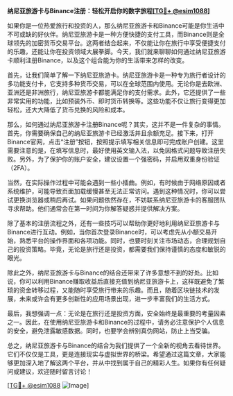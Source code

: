 **纳尼亚旅游卡与Binance注册：轻松开启你的数字旅程[[TG💪+ @esim1088](https://t.me/s/esim1088)]**

如果你是一位热爱旅行和投资的人，那么纳尼亚旅游卡和Binance可能是你生活中不可或缺的好伙伴。纳尼亚旅游卡是一种方便快捷的支付工具，而Binance则是全球领先的加密货币交易平台。这两者结合起来，不仅能让你在旅行中享受便捷支付的乐趣，还能让你在投资领域大展拳脚。今天，我们就来聊聊如何通过纳尼亚旅游卡顺利注册Binance，以及这个组合能为你的生活带来怎样的改变。

首先，让我们简单了解一下纳尼亚旅游卡。纳尼亚旅游卡是一种专为旅行者设计的多功能支付卡，它支持多种货币交易，可以在全球范围内使用。无论你是去欧洲、亚洲还是非洲旅行，纳尼亚旅游卡都能满足你的支付需求。此外，它还提供了一些非常实用的功能，比如预装外币、即时货币转换等。这些功能不仅让旅行变得更加轻松，还大大降低了货币兑换的风险和成本。

那么，如何通过纳尼亚旅游卡注册Binance呢？其实，这并不是一件复杂的事情。首先，你需要确保自己的纳尼亚旅游卡已经激活并且余额充足。接下来，打开Binance官网，点击“注册”按钮，按照提示填写相关信息即可完成账户创建。这里需要注意的是，在填写信息时，最好使用英文输入法，以免因格式问题导致注册失败。另外，为了保护你的账户安全，建议设置一个强密码，并启用双重身份验证（2FA）。

当然，在实际操作过程中可能会遇到一些小插曲。例如，有时候由于网络原因或者系统维护，可能导致页面加载缓慢甚至无法正常访问。遇到这种情况时，你可以尝试更换浏览器或稍后再试。如果问题依然存在，不妨联系纳尼亚旅游卡的客服团队寻求帮助。他们通常会在第一时间为你解答疑惑并提供解决方案。

除了基本的注册流程之外，还有一些技巧可以帮助你更好地利用纳尼亚旅游卡与Binance进行互动。例如，当你首次登录Binance时，可以考虑先从小额交易开始，熟悉平台的操作界面和各项功能。同时，也要时刻关注市场动态，合理规划自己的投资策略。毕竟，无论是旅行还是投资，都需要我们保持谨慎的态度和敏锐的眼光。

除此之外，纳尼亚旅游卡与Binance的结合还带来了许多意想不到的好处。比如说，你可以利用Binance赚取收益后直接充值到纳尼亚旅游卡上，这样既避免了繁琐的资金转移过程，又能随时享受旅行带来的乐趣。而且，随着区块链技术的发展，未来或许会有更多创新性的应用场景出现，进一步丰富我们的生活方式。

最后，我想强调一点：无论是在旅行还是投资方面，安全始终是最重要的考量因素之一。因此，在使用纳尼亚旅游卡和Binance的过程中，请务必注意保护个人信息的安全，避免泄露敏感数据。同时，也要学会辨别真伪网站，防止上当受骗。

总之，纳尼亚旅游卡与Binance的结合为我们提供了一个全新的视角去看待世界。它们不仅仅是工具，更是连接现实与虚拟世界的桥梁。希望通过这篇文章，大家能够更加深入地了解这两个平台，并从中找到属于自己的精彩人生。如果你有任何疑问或建议，欢迎随时留言讨论！

[[TG💪+ @esim1088](https://t.me/s/esim1088) ![Image](https://i.postimg.cc/4NQfJmqS/Snipaste-2025-05-13-00-14-12.png)]